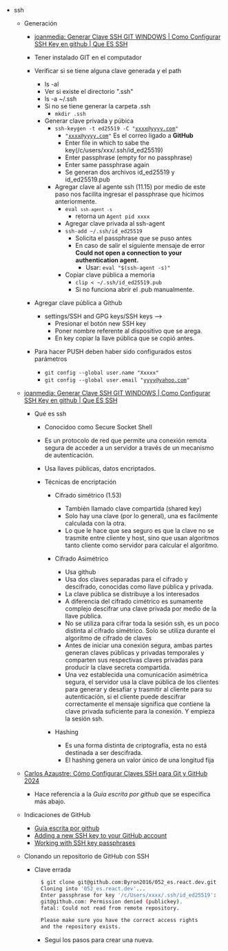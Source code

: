 - ssh

  - Generación

    - [joanmedia: Generar Clave SSH GIT WINDOWS | Como Configurar SSH Key en github | Que ES SSH](https://www.youtube.com/watch?v=g0ZV-neSM7E)

    - Tener instalado GIT en el computador
    - Verificar si se tiene alguna clave generada y el path
      - ls -al
      - Ver si existe el directorio ".ssh"
      - ls -a ~/.ssh
      - Si no se tiene generar la carpeta .ssh
        - <code>mkdir .ssh</code>
      - Generar clave privada y púbica
        - <code>ssh-keygen -t ed25519 -C "xxxx@yyyy.com"</code>
          - <code>"xxxx@yyyy.com"</code> Es el correo ligado a **GitHub**
          - Enter file in which to sabe the key(/c/users/xxx/.ssh/id_ed25519)
          - Enter passphrase (empty for no passphrase)
          - Enter same passphrase again
          - Se generan dos archivos id_ed25519 y id_ed25519.pub
        - Agregar clave al agente ssh (11.15) por medio de este paso nos facilita ingresar el passphrase que hicimos anteriormente.
          - <code>eval `ssh-agent -s`</code>
            - retorna un <code>Agent pid xxxx</code>
          - Agregar clave privada al ssh-agent
          - <code>ssh-add ~/.ssh/id_ed25519</code>
            - Solicita el passphrase que se puso antes
            - En caso de salir el siguiente mensaje de error **Could not open a connection to your authentication agent.**
              - Usar: <code>eval "$(ssh-agent -s)"</code>
          - Copiar clave pública a memoria
            - <code>clip < ~/.ssh/id_ed25519.pub</code>
            - Si no funciona abrir el .pub manualmente.
    - Agregar clave pública a Github
      - settings/SSH and GPG keys/SSH keys -->
        - Presionar el botón new SSH key
        - Poner nombre referente al dispositivo que se arega.
        - En key copiar la llave pública que se copió antes.
    - Para hacer PUSH deben haber sido configurados estos parámetros
      - <code>git config --global user.name "Xxxxx"</code>
      - <code>git config --global user.email "yyyy@yahoo.com"</code>

  - [joanmedia: Generar Clave SSH GIT WINDOWS | Como Configurar SSH Key en github | Que ES SSH](https://www.youtube.com/watch?v=g0ZV-neSM7E)

    - Qué es ssh

      - Conocidoo como Secure Socket Shell
      - Es un protocolo de red que permite una conexión remota segura de acceder a un servidor a través de un mecanismo de autenticación.
      - Usa llaves públicas, datos encriptados.

      - Técnicas de encriptación

        - Cifrado simétrico (1.53)

          - También llamado clave compartida (shared key)
          - Solo hay una clave (por lo general), una es facilmente calculada con la otra.
          - Lo que le hace que sea seguro es que la clave no se trasmite entre cliente y host, sino que usan algoritmos tanto cliente como servidor para calcular el algoritmo.

        - Cifrado Asimétrico

          - Usa github
          - Usa dos claves separadas para el cifrado y descifrado, conocidas como llave pública y privada.
          - La clave pública se distribuye a los interesados
          - A diferencia del cifrado cimétrico es sumamente complejo descifrar una clave privada por medio de la llave pública.
          - No se utiliza para cifrar toda la sesión ssh, es un poco distinta al cifrado simétrico. Solo se utiliza durante el algoritmo de cifrado de claves
          - Antes de iniciar una conexión segura, ambas partes generan claves públicas y privadas temporales y comparten sus respectivas claves privadas para producir la clave secreta compartida.
          - Una vez establecida una comunicación asimétrica segura, el servidor usa la clave pública de los clientes para generar y desafiar y trasmitir al cliente para su autenticación, si el cliente puede descifrar correctamente el mensaje significa que contiene la clave privada suficiente para la conexión. Y empieza la sesión ssh.

        - Hashing
          - Es una forma distinta de criptografía, esta no está destinada a ser descifrada.
          - El hashing genera un valor único de una longitud fija

  - [Carlos Azaustre: Cómo Configurar Claves SSH para Git y GitHub 2024](https://www.youtube.com/watch?v=akuG7eRtaXc)

    - Hace referencia a la _Guia escrita por github_ que se especifica más abajo.

  - Indicaciones de GitHub

    - [Guia escrita por github](https://docs.github.com/es/authentication/connecting-to-github-with-ssh/generating-a-new-ssh-key-and-adding-it-to-the-ssh-agent)
    - [Adding a new SSH key to your GitHub account](https://docs.github.com/en/authentication/connecting-to-github-with-ssh/adding-a-new-ssh-key-to-your-github-account)
    - [Working with SSH key passphrases](https://docs.github.com/en/authentication/connecting-to-github-with-ssh/working-with-ssh-key-passphrases)

  - Clonando un repositorio de GitHub con SSH

    - Clave errada

      ```bash
        $ git clone git@github.com:Byron2016/052_es.react.dev.git
        Cloning into '052_es.react.dev'...
        Enter passphrase for key '/c/Users/xxxx/.ssh/id_ed25519':
        git@github.com: Permission denied (publickey).
        fatal: Could not read from remote repository.

        Please make sure you have the correct access rights
        and the repository exists.

      ```

      - Seguí los pasos para crear una nueva.
